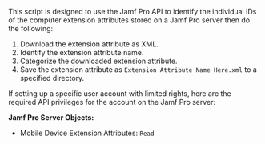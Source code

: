 This script is designed to use the Jamf Pro API to identify the individual IDs of the computer extension attributes stored on a Jamf Pro server then do the following:

1. Download the extension attribute as XML.
2. Identify the extension attribute name.
3. Categorize the downloaded extension attribute.
4. Save the extension attribute as `Extension Attribute Name Here.xml` to a specified directory.


If setting up a specific user account with limited rights, here are the required API privileges for the account on the Jamf Pro server:

**Jamf Pro Server Objects:**

* Mobile Device Extension Attributes: `Read`